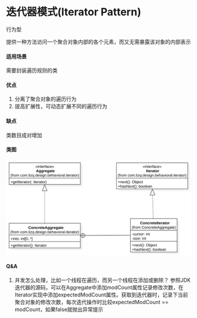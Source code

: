 # 迭代器模式(Iterator Pattern)

行为型

提供一种方法访问一个聚合对象内部的各个元素，而又无需暴露该对象的内部表示

#### 适用场景

需要封装遍历规则的类

#### 优点

1. 分离了聚合对象的遍历行为
2. 提高扩展性，可动态扩展不同的遍历行为

#### 缺点

类数目成对增加

#### 类图

![类图](https://github.com/1065763582/java-design-patterns/blob/master/src/resources/img/iterator.svg)

#### Q&A
1.  并发怎么处理，比如一个线程在遍历，而另一个线程在添加或删除？
    参照JDK迭代器的源码，可以在Aggregate中添加modCount属性记录修改次数，在Iterator实现中添加expectedModCount属性。获取到迭代器时，记录下当前聚合对象的修改次数，每次迭代操作时比较expectedModCount == modCount，如果false就抛出异常提示
